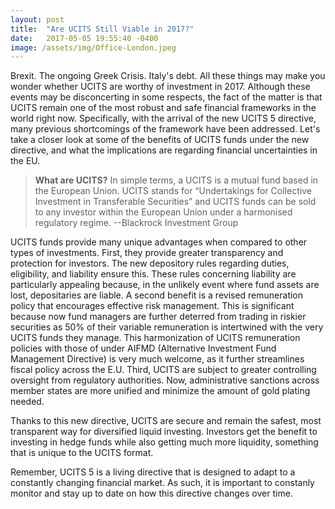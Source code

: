 ```yaml
---
layout: post
title:  "Are UCITS Still Viable in 2017?"
date:   2017-05-05 19:55:40 -0400
image: /assets/img/Office-London.jpeg
---
```



Brexit. The ongoing Greek Crisis. Italy's debt. All these things may make you wonder whether UCITS are worthy of investment in 2017. Although these events may be disconcerting in some respects, the fact of the matter is that UCITS remain one of the most robust and safe financial frameworks in the world right now. Specifically, with the arrival of the new UCITS 5 directive, many previous shortcomings of the framework have been addressed. Let's take a closer look at some of the benefits of UCITS funds under the new directive, and what the implications are regarding financial uncertainties in the EU.

> **What are UCITS?** In simple terms, a UCITS is a mutual fund based in the European Union. UCITS stands for “Undertakings for Collective Investment in Transferable Securities” and UCITS funds can be sold to any investor within the European Union under a harmonised regulatory regime. --Blackrock Investment Group

UCITS funds provide many unique advantages when compared to other types of
investments. First, they provide greater transparency and protection for investors. The new depository rules regarding duties, eligibility, and liability ensure this. These rules concerning liability are particularly appealing because, in the unlikely event where fund assets are lost, depositaries are liable. A second benefit is a revised remuneration policy
that encourages effective risk management. This is significant because now fund managers are further deterred from trading in riskier securities as 50% of their variable remuneration is intertwined with the very UCITS funds they manage. This harmonization of UCITS remuneration policies with those of under AIFMD (Alternative Investment Fund Management Directive) is very much welcome, as it further streamlines fiscal policy across the E.U. Third, UCITS are subject to greater controlling oversight from regulatory authorities. Now, administrative sanctions across member states are more unified and minimize the amount of gold plating needed.

Thanks to this new directive, UCITS are secure and remain the safest, most transparent way for diversified liquid investing. Investors get the benefit to investing in hedge funds while also getting much more liquidity, something that is unique to the UCITS format.

Remember, UCITS 5 is a living directive that is designed to adapt to a constantly changing financial market. As such, it is important to constanly monitor and stay up to date on how this directive changes over time.
